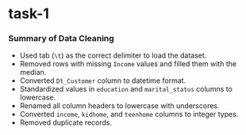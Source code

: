 # task-1
### Summary of Data Cleaning

- Used tab (`\t`) as the correct delimiter to load the dataset.
- Removed rows with missing `Income` values and filled them with the median.
- Converted `Dt_Customer` column to datetime format.
- Standardized values in `education` and `marital_status` columns to lowercase.
- Renamed all column headers to lowercase with underscores.
- Converted `income`, `kidhome`, and `teenhome` columns to integer types.
- Removed duplicate records.
